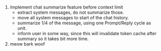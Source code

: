 1. Implement chat summarize feature before context limit
   - extract system messages, do not summarize those.
   - move all system messages to start of the chat history.
   - summarize 1/4 of the message, using one Prompt/Reply cycle as unit.
   - inform user in some way, since this will invalidate token cache after summary so it takes bit more time.
2. meow bark woof